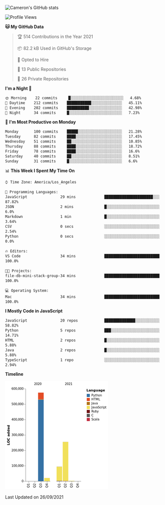 ![Cameron's GitHub stats](https://github-readme-stats.vercel.app/api?username=gouldcs&show_icons=true&theme=great-gatsby&show_icons=true&count_private=true)


<!--START_SECTION:waka-->
![Profile Views](http://img.shields.io/badge/Profile%20Views-0-blue)

**🐱 My GitHub Data** 

> 🏆 514 Contributions in the Year 2021
 > 
> 📦 82.2 kB Used in GitHub's Storage 
 > 
> 💼 Opted to Hire
 > 
> 📜 13 Public Repositories 
 > 
> 🔑 26 Private Repositories  
 > 
**I'm a Night 🦉** 

```text
🌞 Morning    22 commits     █░░░░░░░░░░░░░░░░░░░░░░░░   4.68% 
🌆 Daytime    212 commits    ███████████░░░░░░░░░░░░░░   45.11% 
🌃 Evening    202 commits    ██████████░░░░░░░░░░░░░░░   42.98% 
🌙 Night      34 commits     █░░░░░░░░░░░░░░░░░░░░░░░░   7.23%

```
📅 **I'm Most Productive on Monday** 

```text
Monday       100 commits    █████░░░░░░░░░░░░░░░░░░░░   21.28% 
Tuesday      82 commits     ████░░░░░░░░░░░░░░░░░░░░░   17.45% 
Wednesday    51 commits     ██░░░░░░░░░░░░░░░░░░░░░░░   10.85% 
Thursday     88 commits     ████░░░░░░░░░░░░░░░░░░░░░   18.72% 
Friday       78 commits     ████░░░░░░░░░░░░░░░░░░░░░   16.6% 
Saturday     40 commits     ██░░░░░░░░░░░░░░░░░░░░░░░   8.51% 
Sunday       31 commits     █░░░░░░░░░░░░░░░░░░░░░░░░   6.6%

```


📊 **This Week I Spent My Time On** 

```text
⌚︎ Time Zone: America/Los_Angeles

💬 Programming Languages: 
JavaScript               29 mins             ██████████████████████░░░   87.82% 
JSON                     2 mins              █░░░░░░░░░░░░░░░░░░░░░░░░   6.0% 
Markdown                 1 min               █░░░░░░░░░░░░░░░░░░░░░░░░   3.64% 
CSV                      0 secs              ░░░░░░░░░░░░░░░░░░░░░░░░░   2.54% 
Python                   0 secs              ░░░░░░░░░░░░░░░░░░░░░░░░░   0.0%

🔥 Editors: 
VS Code                  34 mins             █████████████████████████   100.0%

🐱‍💻 Projects: 
file-db-mini-stack-group-34 mins             █████████████████████████   100.0%

💻 Operating System: 
Mac                      34 mins             █████████████████████████   100.0%

```

**I Mostly Code in JavaScript** 

```text
JavaScript               20 repos            ██████████████░░░░░░░░░░░   58.82% 
Python                   5 repos             ███░░░░░░░░░░░░░░░░░░░░░░   14.71% 
HTML                     2 repos             █░░░░░░░░░░░░░░░░░░░░░░░░   5.88% 
Java                     2 repos             █░░░░░░░░░░░░░░░░░░░░░░░░   5.88% 
TypeScript               1 repo              ░░░░░░░░░░░░░░░░░░░░░░░░░   2.94%

```


**Timeline**

![Chart not found](https://raw.githubusercontent.com/gouldcs/gouldcs/main/charts/bar_graph.png) 


 Last Updated on 26/09/2021
<!--END_SECTION:waka-->

<!--
**gouldcs/gouldcs** is a ✨ _special_ ✨ repository because its `README.md` (this file) appears on your GitHub profile.

Here are some ideas to get you started:

- 🔭 I’m currently working on ...
- 🌱 I’m currently learning ...
- 👯 I’m looking to collaborate on ...
- 🤔 I’m looking for help with ...
- 💬 Ask me about ...
- 📫 How to reach me: ...
- 😄 Pronouns: ...
- ⚡ Fun fact: ...
-->
